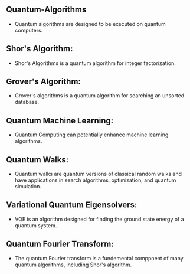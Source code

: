 ## Quantum-Algorithms
- Quantum algorithms are designed to be executed on quantum computers.
## Shor's Algorithm:
- Shor's Algorithms is a quantum algorithm for integer factorization.
 ## Grover's Algorithm:
- Grover's algorithms is a quantum algorithm for searching an unsorted database.
## Quantum Machine Learning:
- Quantum Computing can potentially enhance machine learning algorithms.
## Quantum Walks:
- Quantum walks are quantum versions of classical random walks and have applications in search algorithms, optimization, and quantum simulation.
## Variational Quantum Eigensolvers: 
- VQE is an algorithm designed for finding the ground state energy of a quantum system.
## Quantum Fourier Transform:
- The quantum Fourier transform is a fundemental comppnent of many quantum algorithms, including Shor's algorithm. 
